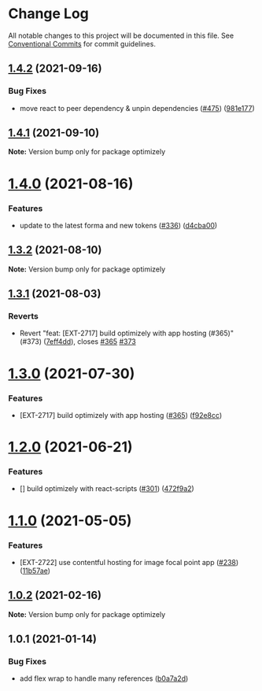 # Change Log

All notable changes to this project will be documented in this file.
See [Conventional Commits](https://conventionalcommits.org) for commit guidelines.

## [1.4.2](https://github.com/contentful/apps/compare/optimizely@1.4.1...optimizely@1.4.2) (2021-09-16)


### Bug Fixes

* move react to peer dependency & unpin dependencies ([#475](https://github.com/contentful/apps/issues/475)) ([981e177](https://github.com/contentful/apps/commit/981e177092fafdcce211822277d3ee0dad7ae689))





## [1.4.1](https://github.com/contentful/apps/compare/optimizely@1.4.0...optimizely@1.4.1) (2021-09-10)

**Note:** Version bump only for package optimizely





# [1.4.0](https://github.com/contentful/apps/compare/optimizely@1.3.2...optimizely@1.4.0) (2021-08-16)


### Features

* update to the latest forma and new tokens ([#336](https://github.com/contentful/apps/issues/336)) ([d4cba00](https://github.com/contentful/apps/commit/d4cba009066b590b790b0d32bb1afbcf699d3bee))





## [1.3.2](https://github.com/contentful/apps/compare/optimizely@1.3.1...optimizely@1.3.2) (2021-08-10)

**Note:** Version bump only for package optimizely





## [1.3.1](https://github.com/contentful/apps/compare/optimizely@1.3.0...optimizely@1.3.1) (2021-08-03)


### Reverts

* Revert "feat: [EXT-2717] build optimizely with app hosting (#365)" (#373) ([7eff4dd](https://github.com/contentful/apps/commit/7eff4dd0e7feca757ac7d22e53da7d4323dd764d)), closes [#365](https://github.com/contentful/apps/issues/365) [#373](https://github.com/contentful/apps/issues/373)





# [1.3.0](https://github.com/contentful/apps/compare/optimizely@1.2.0...optimizely@1.3.0) (2021-07-30)


### Features

* [EXT-2717] build optimizely with app hosting ([#365](https://github.com/contentful/apps/issues/365)) ([f92e8cc](https://github.com/contentful/apps/commit/f92e8cce4b854a8045f9d96bb8724e0530c5d38e))





# [1.2.0](https://github.com/contentful/apps/compare/optimizely@1.1.0...optimizely@1.2.0) (2021-06-21)


### Features

* [] build optimizely with react-scripts ([#301](https://github.com/contentful/apps/issues/301)) ([472f9a2](https://github.com/contentful/apps/commit/472f9a2c62b4e5ffaf31382a4e582481ba94007f))





# [1.1.0](https://github.com/contentful/apps/compare/optimizely@1.0.2...optimizely@1.1.0) (2021-05-05)


### Features

* [EXT-2722] use contentful hosting for image focal point app ([#238](https://github.com/contentful/apps/issues/238)) ([11b57ae](https://github.com/contentful/apps/commit/11b57ae3e4fb5dd376544d89056430b71883517c))





## [1.0.2](https://github.com/contentful/apps/compare/optimizely@1.0.1...optimizely@1.0.2) (2021-02-16)

**Note:** Version bump only for package optimizely





## 1.0.1 (2021-01-14)


### Bug Fixes

* add flex wrap to handle many references ([b0a7a2d](https://github.com/contentful/apps/commit/b0a7a2d5ae9bbd838b23d096a0881a288db37eb3))
